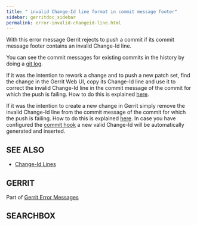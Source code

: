 ```yaml
---
title: " invalid Change-Id line format in commit message footer"
sidebar: gerritdoc_sidebar
permalink: error-invalid-changeid-line.html
---
```

With this error message Gerrit rejects to push a commit if its commit
message footer contains an invalid Change-Id line.

You can see the commit messages for existing commits in the history by
doing a [git
log](http://www.kernel.org/pub/software/scm/git/docs/git-log.html).

If it was the intention to rework a change and to push a new patch set,
find the change in the Gerrit Web UI, copy its Change-Id line and use it
to correct the invalid Change-Id line in the commit message of the
commit for which the push is failing. How to do this is explained
[here](error-push-fails-due-to-commit-message.html#commit_hook).

If it was the intention to create a new change in Gerrit simply remove
the invalid Change-Id line from the commit message of the commit for
which the push is failing. How to do this is explained
[here](error-push-fails-due-to-commit-message.html#commit_hook). In case
you have configured the [commit hook](cmd-hook-commit-msg.html) a new
valid Change-Id will be automatically generated and inserted.

## SEE ALSO

  - [Change-Id Lines](user-changeid.html)

## GERRIT

Part of [Gerrit Error Messages](error-messages.html)

## SEARCHBOX


